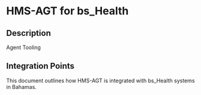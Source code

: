 # HMS-AGT for bs_Health

## Description

Agent Tooling

## Integration Points

This document outlines how HMS-AGT is integrated with bs_Health systems in Bahamas.
